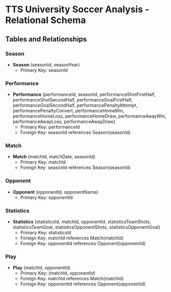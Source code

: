 # TTS University Soccer Analysis - Relational Schema

## Tables and Relationships

### Season
- **Season** (seasonId, seasonYear)
  - Primary Key: seasonId

### Performance
- **Performance** (performanceId, seasonId, performanceShotFirstHalf, performanceShotSecondHalf, performanceGoalFirstHalf, performanceGoalSecondHalf, performancePenaltyAttempt, performancePenaltyConvert, performanceHomeWin, performanceHomeLoss, performanceHomeDraw, performanceAwayWin, performanceAwayLoss, performanceAwayDraw)
  - Primary Key: performanceId
  - Foreign Key: seasonId references Season(seasonId)

### Match
- **Match** (matchId, matchDate, seasonId)
  - Primary Key: matchId
  - Foreign Key: seasonId references Season(seasonId)

### Opponent
- **Opponent** (opponentId, opponentName)
  - Primary Key: opponentId

### Statistics
- **Statistics** (statisticsId, matchId, opponentId, statisticsTeamShots, statisticsTeamGoal, statisticsOpponentShots, statisticsOpponentGoal)
  - Primary Key: statisticsId
  - Foreign Key: matchId references Match(matchId)
  - Foreign Key: opponentId references Opponent(opponentId)

### Play
- **Play** (matchId, opponentId)
  - Primary Key: (matchId, opponentId)
  - Foreign Key: matchId references Match(matchId)
  - Foreign Key: opponentId references Opponent(opponentId)
